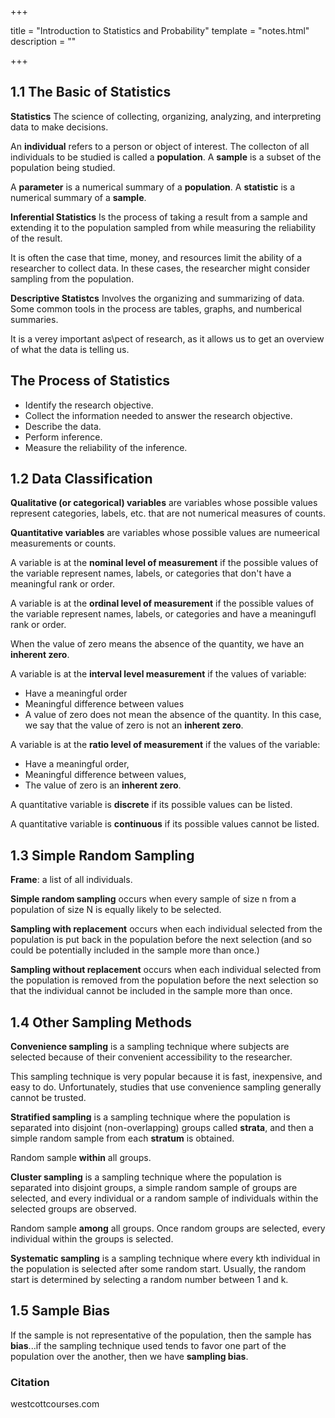 +++

title = "Introduction to Statistics and Probability"
template = "notes.html"
description = ""

+++

## 1.1 The Basic of Statistics
**Statistics**
The science of collecting, organizing, analyzing, and interpreting data to make decisions.

An **individual** refers to a person or object of interest. The collecton of all individuals to be studied is called a **population**. A **sample** is a subset of the population being studied.

A **parameter** is a numerical summary of a **population**.
A **statistic** is a numerical summary of a **sample**.

**Inferential Statistics** 
Is the process of taking a result from a sample and extending it to the population sampled from while measuring the reliability of the result.

It is often the case that time, money, and resources limit the ability of a researcher to collect data. In these cases, the researcher might consider sampling from the population.

**Descriptive Statistcs**
Involves the organizing and summarizing of data. Some common tools in the process are tables, graphs, and numberical summaries.

It is a verey important as\pect of research, as it allows us to get an overview of what the data is telling us.

## The Process of Statistics
- Identify the research objective.
- Collect the information needed to answer the research objective.
- Describe the data.
- Perform inference.
- Measure the reliability of the inference.

## 1.2 Data Classification
**Qualitative (or categorical) variables** are variables whose possible values represent 
categories, labels, etc. that are not numerical measures of counts.

**Quantitative variables** are variables whose possible values are numeerical measurements or counts.

A variable is at the **nominal level of measurement** if the possible values of the variable represent names, labels, or categories that don't have a meaningful rank or order.

A variable is at the **ordinal level of measurement** if the possible values of the variable represent names, labels, or categories and have a meaningufl rank or order.

When the value of zero means the absence of the quantity, we have an **inherent zero**.

A variable is at the **interval level measurement** if the values of variable:
- Have a meaningful order
- Meaningful difference between values
- A value of zero does not mean the absence of the quantity. In this case, we say that the value of zero is not an **inherent zero**.

A variable is at the **ratio level of measurement** if the values of the variable:
- Have a meaningful order,
- Meaningful difference between values,
- The value of zero is an **inherent zero**.

A quantitative variable is **discrete** if its possible values can be listed.

A quantitative variable is **continuous** if its possible values cannot be listed.

## 1.3 Simple Random Sampling

**Frame**: a list of all individuals.

**Simple random sampling** occurs when every sample of size n from a population of size N is equally likely to be selected.

**Sampling with replacement** occurs when each individual selected from the population is put back in the population before the next selection (and so could be potentially included in the sample more than once.)

**Sampling without replacement** occurs when each individual selected from the population is removed from the population before the next selection so that the individual cannot be included in the sample more than once.

## 1.4 Other Sampling Methods

**Convenience sampling** is a sampling technique where subjects are selected because of their convenient accessibility to the researcher.

This sampling technique is very popular because it is fast, inexpensive, and easy to do. Unfortunately, studies that use convenience sampling generally cannot be trusted.

**Stratified sampling** is a sampling technique where the population is separated into disjoint (non-overlapping) groups called **strata**, and then a simple random sample from each **stratum** is obtained.

Random sample **within** all groups.

**Cluster sampling** is a sampling technique where the population is separated into disjoint groups, a simple random sample of groups are selected, and every individual or a random sample of individuals within the selected groups are observed.

Random sample **among** all groups. Once random groups are selected, every individual within the groups is selected.

**Systematic sampling** is a sampling technique where every kth individual in the population is selected after some random start. Usually, the random start is determined by selecting a random number between 1 and k.

## 1.5 Sample Bias

If the sample is not representative of the population, then the sample has **bias**...if the sampling technique used tends to favor one part of the population over the another, then we have **sampling bias**.

### Citation 
westcottcourses.com


